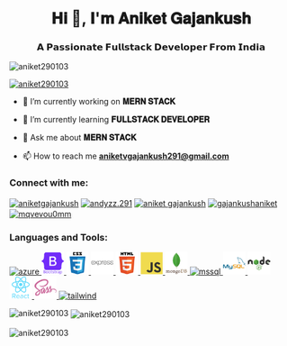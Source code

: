   <h1 align="center">𝐇𝐢 👋, 𝐈'𝐦 𝐀𝐧𝐢𝐤𝐞𝐭 𝐆𝐚𝐣𝐚𝐧𝐤𝐮𝐬𝐡</h1>
<h3 align="center">𝗔 𝗣𝗮𝘀𝘀𝗶𝗼𝗻𝗮𝘁𝗲 𝗙𝘂𝗹𝗹𝘀𝘁𝗮𝗰𝗸 𝗗𝗲𝘃𝗲𝗹𝗼𝗽𝗲𝗿 𝗙𝗿𝗼𝗺 𝗜𝗻𝗱𝗶𝗮</h3>

<p align="left"> <img src="https://komarev.com/ghpvc/?username=aniket290103&label=Profile%20views&color=0e75b6&style=flat" alt="aniket290103" /> </p>

<p align="left"> <a href="https://github.com/ryo-ma/github-profile-trophy"><img src="https://github-profile-trophy.vercel.app/?username=aniket290103" alt="aniket290103" /></a> </p>

- 🔭 I’m currently working on **𝐌𝐄𝐑𝐍 𝐒𝐓𝐀𝐂𝐊**

- 🌱 I’m currently learning **𝐅𝐔𝐋𝐋𝐒𝐓𝐀𝐂𝐊 𝐃𝐄𝐕𝐄𝐋𝐎𝐏𝐄𝐑**

- 💬 Ask me about **𝐌𝐄𝐑𝐍 𝐒𝐓𝐀𝐂𝐊**

- 📫 How to reach me **aniketvgajankush291@gmail.com**

<h3 align="left">Connect with me:</h3>
<p align="left">
<a href="https://linkedin.com/in/aniketgajankush" target="blank"><img align="center" src="https://raw.githubusercontent.com/rahuldkjain/github-profile-readme-generator/master/src/images/icons/Social/linked-in-alt.svg" alt="aniketgajankush" height="30" width="40" /></a>
<a href="https://instagram.com/andyzz.291" target="blank"><img align="center" src="https://raw.githubusercontent.com/rahuldkjain/github-profile-readme-generator/master/src/images/icons/Social/instagram.svg" alt="andyzz.291" height="30" width="40" /></a>
<a href="https://www.codechef.com/users/adapt_ducks_40" target="blank"><img align="center" src="https://cdn.jsdelivr.net/npm/simple-icons@3.1.0/icons/codechef.svg" alt="aniket gajankush" height="30" width="40" /></a>
<a href="https://www.hackerrank.com/gajankushaniket" target="_blank"><img align="center" src="https://raw.githubusercontent.com/rahuldkjain/github-profile-readme-generator/master/src/images/icons/Social/hackerrank.svg" alt="gajankushaniket" height="30" width="40" /></a>
<a href="https://www.leetcode.com/mqvevou0mm" target="blank"><img align="center" src="https://raw.githubusercontent.com/rahuldkjain/github-profile-readme-generator/master/src/images/icons/Social/leet-code.svg" alt="mqvevou0mm" height="30" width="40" /></a>
</p>

<h3 align="left">Languages and Tools:</h3>
<p align="left"> <a href="https://azure.microsoft.com/en-in/" target="_blank" rel="noreferrer"> <img src="https://www.vectorlogo.zone/logos/microsoft_azure/microsoft_azure-icon.svg" alt="azure" width="40" height="40"/> </a> <a href="https://getbootstrap.com" target="_blank" rel="noreferrer"> <img src="https://raw.githubusercontent.com/devicons/devicon/master/icons/bootstrap/bootstrap-plain-wordmark.svg" alt="bootstrap" width="40" height="40"/> </a> <a href="https://www.w3schools.com/css/" target="_blank" rel="noreferrer"> <img src="https://raw.githubusercontent.com/devicons/devicon/master/icons/css3/css3-original-wordmark.svg" alt="css3" width="40" height="40"/> </a> <a href="https://expressjs.com" target="_blank" rel="noreferrer"> <img src="https://raw.githubusercontent.com/devicons/devicon/master/icons/express/express-original-wordmark.svg" alt="express" width="40" height="40"/> </a> <a href="https://www.w3.org/html/" target="_blank" rel="noreferrer"> <img src="https://raw.githubusercontent.com/devicons/devicon/master/icons/html5/html5-original-wordmark.svg" alt="html5" width="40" height="40"/> </a> <a href="https://developer.mozilla.org/en-US/docs/Web/JavaScript" target="_blank" rel="noreferrer"> <img src="https://raw.githubusercontent.com/devicons/devicon/master/icons/javascript/javascript-original.svg" alt="javascript" width="40" height="40"/> </a> <a href="https://www.mongodb.com/" target="_blank" rel="noreferrer"> <img src="https://raw.githubusercontent.com/devicons/devicon/master/icons/mongodb/mongodb-original-wordmark.svg" alt="mongodb" width="40" height="40"/> </a> <a href="https://www.microsoft.com/en-us/sql-server" target="_blank" rel="noreferrer"> <img src="https://www.svgrepo.com/show/303229/microsoft-sql-server-logo.svg" alt="mssql" width="40" height="40"/> </a> <a href="https://www.mysql.com/" target="_blank" rel="noreferrer"> <img src="https://raw.githubusercontent.com/devicons/devicon/master/icons/mysql/mysql-original-wordmark.svg" alt="mysql" width="40" height="40"/> </a> <a href="https://nodejs.org" target="_blank" rel="noreferrer"> <img src="https://raw.githubusercontent.com/devicons/devicon/master/icons/nodejs/nodejs-original-wordmark.svg" alt="nodejs" width="40" height="40"/> </a> <a href="https://reactjs.org/" target="_blank" rel="noreferrer"> <img src="https://raw.githubusercontent.com/devicons/devicon/master/icons/react/react-original-wordmark.svg" alt="react" width="40" height="40"/> </a> <a href="https://sass-lang.com" target="_blank" rel="noreferrer"> <img src="https://raw.githubusercontent.com/devicons/devicon/master/icons/sass/sass-original.svg" alt="sass" width="40" height="40"/> </a> <a href="https://tailwindcss.com/" target="_blank" rel="noreferrer"> <img src="https://www.vectorlogo.zone/logos/tailwindcss/tailwindcss-icon.svg" alt="tailwind" width="40" height="40"/> </a> </p>

<p><img align="left" src="https://github-readme-stats.vercel.app/api/top-langs?username=aniket290103&show_icons=true&locale=en&layout=compact" alt="aniket290103" /></p>

<p>&nbsp;<img align="center" src="https://github-readme-stats.vercel.app/api?username=aniket290103&show_icons=true&locale=en" alt="aniket290103" /></p>

<p><img align="center" src="https://github-readme-streak-stats.herokuapp.com/?user=aniket290103&" alt="aniket290103" /></p>
